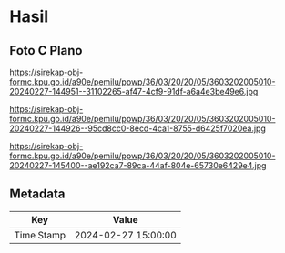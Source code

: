 # Hasil

## Foto C Plano

https://sirekap-obj-formc.kpu.go.id/a90e/pemilu/ppwp/36/03/20/20/05/3603202005010-20240227-144951--31102265-af47-4cf9-91df-a6a4e3be49e6.jpg

https://sirekap-obj-formc.kpu.go.id/a90e/pemilu/ppwp/36/03/20/20/05/3603202005010-20240227-144926--95cd8cc0-8ecd-4ca1-8755-d6425f7020ea.jpg

https://sirekap-obj-formc.kpu.go.id/a90e/pemilu/ppwp/36/03/20/20/05/3603202005010-20240227-145400--ae192ca7-89ca-44af-804e-65730e6429e4.jpg


## Metadata

| Key        | Value               |
| ---------- | ------------------- |
| Time Stamp | 2024-02-27 15:00:00 |




